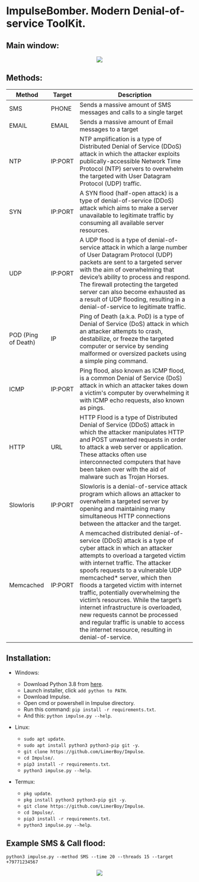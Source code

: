 # ImpulseBomber. Modern Denial-of-service ToolKit.

## Main window:
<p align="center">
  <img src="https://i.imgur.com/Eu0dMdP.png">
</p>

## Methods:
| Method               |   Target   | Description |
| ---------------------| -----------|-------------|
| SMS                  | PHONE     | Sends a massive amount of SMS messages and calls to a single target |
| EMAIL                | EMAIL     | Sends a massive amount of Email messages to a target |
| NTP                  | IP:PORT    | NTP amplification is a type of Distributed Denial of Service (DDoS) attack in which the attacker exploits publically-accessible Network Time Protocol (NTP) servers to overwhelm the targeted with User Datagram Protocol (UDP) traffic. |
| SYN                  | IP:PORT    | A SYN flood (half-open attack) is a type of denial-of-service (DDoS) attack which aims to make a server unavailable to legitimate traffic by consuming all available server resources. |
| UDP                  | IP:PORT    | A UDP flood is a type of denial-of-service attack in which a large number of User Datagram Protocol (UDP) packets are sent to a targeted server with the aim of overwhelming that device’s ability to process and respond. The firewall protecting the targeted server can also become exhausted as a result of UDP flooding, resulting in a denial-of-service to legitimate traffic. |
| POD (Ping of Death)  | IP         | Ping of Death (a.k.a. PoD) is a type of Denial of Service (DoS) attack in which an attacker attempts to crash, destabilize, or freeze the targeted computer or service by sending malformed or oversized packets using a simple ping command. |
| ICMP                 | IP:PORT    | Ping flood, also known as ICMP flood, is a common Denial of Service (DoS) attack in which an attacker takes down a victim's computer by overwhelming it with ICMP echo requests, also known as pings. |
| HTTP                 | URL        | HTTP Flood is a type of Distributed Denial of Service (DDoS) attack in which the attacker manipulates HTTP and POST unwanted requests in order to attack a web server or application. These attacks often use interconnected computers that have been taken over with the aid of malware such as Trojan Horses. |
| Slowloris            | IP:PORT    | Slowloris is a denial-of-service attack program which allows an attacker to overwhelm a targeted server by opening and maintaining many simultaneous HTTP connections between the attacker and the target. |
| Memcached            | IP:PORT    | A memcached distributed denial-of-service (DDoS) attack is a type of cyber attack in which an attacker attempts to overload a targeted victim with internet traffic. The attacker spoofs requests to a vulnerable UDP memcached* server, which then floods a targeted victim with internet traffic, potentially overwhelming the victim’s resources. While the target’s internet infrastructure is overloaded, new requests cannot be processed and regular traffic is unable to access the internet resource, resulting in denial-of-service. |

## Installation:
* Windows:
  * Download Python 3.8 from [here](https://www.python.org/downloads/release/python-38).
  * Launch installer, click `add python to PATH`.
  * Download Impulse.
  * Open cmd or powershell in Impulse directory.
  * Run this command: `pip install -r requirements.txt`.
  * And this: `python impulse.py --help`.

* Linux:
  * `sudo apt update`.
  * `sudo apt install python3 python3-pip git -y`.
  * `git clone https://github.com/LimerBoy/Impulse`.
  * `cd Impulse/`.
  * `pip3 install -r requirements.txt`.
  * `python3 impulse.py --help`.

* Termux:
  * `pkg update`.
  * `pkg install python3 python3-pip git -y`.
  * `git clone https://github.com/LimerBoy/Impulse`.
  * `cd Impulse/`.
  * `pip3 install -r requirements.txt`.
  * `python3 impulse.py --help`.

## Example SMS & Call flood:
```python3 impulse.py --method SMS --time 20 --threads 15 --target +79771234567```

<p align="center">
  <img src="https://i.imgur.com/ZpPAJyD.png">
</p>
